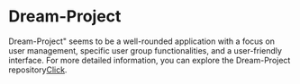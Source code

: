 # Dream-Project
Dream-Project" seems to be a well-rounded application with a focus on user management, specific user group functionalities, and a user-friendly interface. For more detailed information, you can explore the Dream-Project repository[Click](https://github.com/Prosenjit-Mondol/Dream-Project/tree/main/src/Arman).
